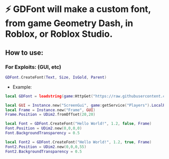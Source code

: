 # ⚡ **GDFont** will make a custom font, from game Geometry Dash, in Roblox, or Roblox Studio.

## How to use:
### For Exploits: (GUI, etc)
```lua
GDFont.CreateFont(Text, Size, IsGold, Parent)
```
- Example:
```lua
local GDFont = loadstring(game:HttpGet("https://raw.githubusercontent.com/AlikSusFootages/GDFont/main/src/main.lua"))()

local GUI = Instance.new("ScreenGui", game:getService("Players").LocalPlayer.PlayerGui)
local Frame = Instance.new("Frame", GUI)
Frame.Position = UDim2.fromOffset(20,20)

local Font = GDFont.CreateFont("Hello World!", 1.2, false, Frame)
Font.Position = UDim2.new(0,0,0,0)
Font.BackgroundTransparency = 0.5

local Font2 = GDFont.CreateFont("Hello World!", 1.2, true, Frame)
Font2.Position = UDim2.new(0,0,0,55)
Font2.BackgroundTransparency = 0.5
```
